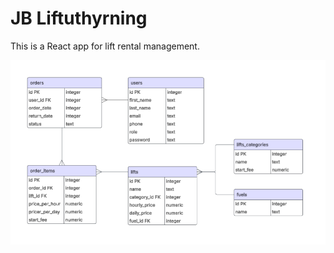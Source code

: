 # JB Liftuthyrning

This is a React app for lift rental management. 


<p align="center">
  <img src="./public/images/erd-diagram.png" alt="erd-diagram" />
</p>